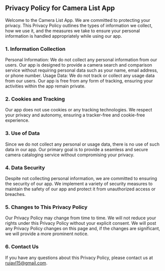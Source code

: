 ## Privacy Policy for Camera List App

Welcome to the Camera List App. We are committed to protecting your privacy. This Privacy Policy outlines the types of information we collect, how we use it, and the measures we take to ensure your personal information is handled appropriately while using our app.

### 1. Information Collection

Personal Information: We do not collect any personal information from our users. Our app is designed to provide a camera search and comparison service without requiring personal data such as your name, email address, or phone number.
Usage Data: We do not track or collect any usage data from our users. Our app is free from any form of tracking, ensuring your activities within the app remain private.

### 2. Cookies and Tracking

Our app does not use cookies or any tracking technologies. We respect your privacy and autonomy, ensuring a tracker-free and cookie-free experience.

### 3. Use of Data

Since we do not collect any personal or usage data, there is no use of such data in our app. Our primary goal is to provide a seamless and secure camera cataloging service without compromising your privacy.

### 4. Data Security

Despite not collecting personal information, we are committed to ensuring the security of our app. We implement a variety of security measures to maintain the safety of our app and protect it from unauthorized access or breaches.

### 5. Changes to This Privacy Policy

Our Privacy Policy may change from time to time. We will not reduce your rights under this Privacy Policy without your explicit consent. We will post any Privacy Policy changes on this page and, if the changes are significant, we will provide a more prominent notice.

### 6. Contact Us

If you have any questions about this Privacy Policy, please contact us at rujavl15@gmail.com.